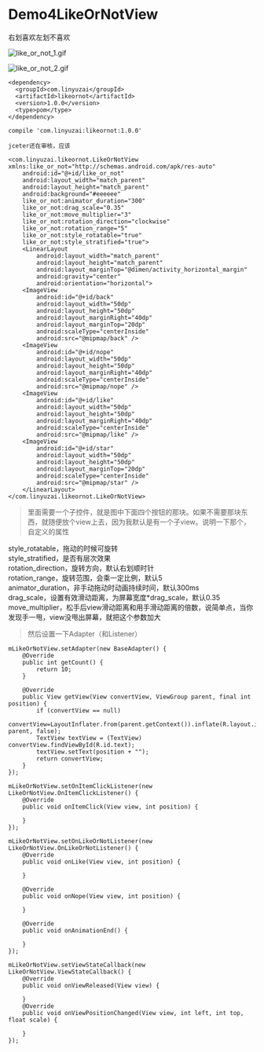 # Demo4LikeOrNotView
右划喜欢左划不喜欢

![like_or_not_1.gif](http://upload-images.jianshu.io/upload_images/2113387-96588e7db454540a.gif?imageMogr2/auto-orient/strip)

![like_or_not_2.gif](http://upload-images.jianshu.io/upload_images/2113387-cd0388a31225b471.gif?imageMogr2/auto-orient/strip)

```
<dependency>
  <groupId>com.linyuzai</groupId>
  <artifactId>likeornot</artifactId>
  <version>1.0.0</version>
  <type>pom</type>
</dependency>

compile 'com.linyuzai:likeornot:1.0.0'

jceter还在审核，应该
```

```
<com.linyuzai.likeornot.LikeOrNotView xmlns:like_or_not="http://schemas.android.com/apk/res-auto"    
    android:id="@+id/like_or_not"    
    android:layout_width="match_parent"           
    android:layout_height="match_parent" 
    android:background="#eeeeee"    
    like_or_not:animator_duration="300"    
    like_or_not:drag_scale="0.35"    
    like_or_not:move_multiplier="3"    
    like_or_not:rotation_direction="clockwise"    
    like_or_not:rotation_range="5"    
    like_or_not:style_rotatable="true"    
    like_or_not:style_stratified="true">    
    <LinearLayout        
        android:layout_width="match_parent"        
        android:layout_height="match_parent"        
        android:layout_marginTop="@dimen/activity_horizontal_margin"        
        android:gravity="center"        
        android:orientation="horizontal">        
    <ImageView            
        android:id="@+id/back"            
        android:layout_width="50dp"            
        android:layout_height="50dp"            
        android:layout_marginRight="40dp"            
        android:layout_marginTop="20dp"            
        android:scaleType="centerInside"            
        android:src="@mipmap/back" />        
    <ImageView            
        android:id="@+id/nope"            
        android:layout_width="50dp"            
        android:layout_height="50dp"            
        android:layout_marginRight="40dp"            
        android:scaleType="centerInside"            
        android:src="@mipmap/nope" />        
    <ImageView            
        android:id="@+id/like"            
        android:layout_width="50dp"            
        android:layout_height="50dp"            
        android:layout_marginRight="40dp"            
        android:scaleType="centerInside"            
        android:src="@mipmap/like" />        
    <ImageView            
        android:id="@+id/star"            
        android:layout_width="50dp"            
        android:layout_height="50dp"            
        android:layout_marginTop="20dp"            
        android:scaleType="centerInside"            
        android:src="@mipmap/star" />    
    </LinearLayout>
</com.linyuzai.likeornot.LikeOrNotView>
```
>里面需要一个子控件，就是图中下面四个按钮的那块。如果不需要那块东西，就随便放个view上去，因为我默认是有一个子view。说明一下那个，自定义的属性

style_rotatable，拖动的时候可旋转<br>
style_stratified，是否有层次效果<br>
rotation_direction，旋转方向，默认右划顺时针<br>
rotation_range，旋转范围，会乘一定比例，默认5<br>
animator_duration，非手动拖动时动画持续时间，默认300ms<br>
drag_scale，设置有效滑动距离，为屏幕宽度*drag_scale，默认0.35<br>
move_multiplier，松手后view滑动距离和用手滑动距离的倍数，说简单点，当你发现手一甩，view没甩出屏幕，就把这个参数加大<br>
>然后设置一下Adapter（和Listener）

```
mLikeOrNotView.setAdapter(new BaseAdapter() {    
    @Override    
    public int getCount() {        
        return 10;    
    }    

    @Override    
    public View getView(View convertView, ViewGroup parent, final int position) {        
        if (convertView == null)          
            convertView=LayoutInflater.from(parent.getContext()).inflate(R.layout.item_like_or_not, parent, false);        
        TextView textView = (TextView) convertView.findViewById(R.id.text);        
        textView.setText(position + "");              
        return convertView;    
    }
});

mLikeOrNotView.setOnItemClickListener(new LikeOrNotView.OnItemClickListener() {    
    @Override    
    public void onItemClick(View view, int position) {   
     
    }
});

mLikeOrNotView.setOnLikeOrNotListener(new LikeOrNotView.OnLikeOrNotListener() {    
    @Override    
    public void onLike(View view, int position) {        
        
    }    

    @Override    
    public void onNope(View view, int position) {        
        
    }    

    @Override    
    public void onAnimationEnd() {        
        
    }
});

mLikeOrNotView.setViewStateCallback(new LikeOrNotView.ViewStateCallback() {    
    @Override    
    public void onViewReleased(View view) {        
  
    }    
    @Override    
    public void onViewPositionChanged(View view, int left, int top, float scale) {        

    }
});
```
